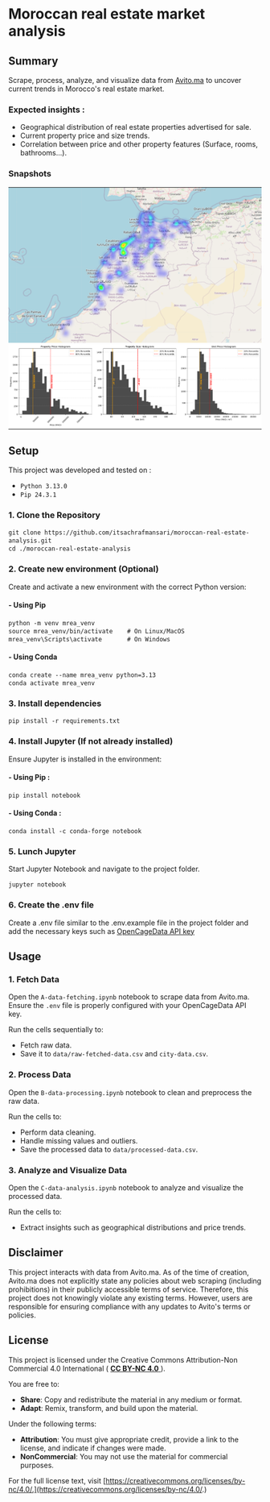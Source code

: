 # Moroccan real estate market analysis

## Summary

Scrape, process, analyze, and visualize data from [Avito.ma](https://www.avito.ma/) to uncover current trends in
Morocco's real estate market.

### Expected insights :

- Geographical distribution of real estate properties advertised for sale.
- Current property price and size trends.
- Correlation between price and other property features (Surface, rooms, bathrooms...).

### Snapshots

<table>
    <tr>
        <td style="padding:0;">
            <img alt="Screenshot #1" src=".misc/folium-map.png"/>
        </td>
    </tr>
    <tr>
        <td style="padding:0;">
            <img alt="Screenshot #3" src=".misc/price-size-histogram.png">
        </td>
    </tr>
</table>

## Setup

This project was developed and tested on :
- `Python 3.13.0`
- `Pip 24.3.1`

### 1. Clone the Repository

```shell
git clone https://github.com/itsachrafmansari/moroccan-real-estate-analysis.git
cd ./moroccan-real-estate-analysis
```

### 2. Create new environment (Optional)

Create and activate a new environment with the correct Python version:

#### - Using Pip

```shell
python -m venv mrea_venv
source mrea_venv/bin/activate    # On Linux/MacOS
mrea_venv\Scripts\activate       # On Windows
```

#### - Using Conda

```shell
conda create --name mrea_venv python=3.13
conda activate mrea_venv
```

### 3. Install dependencies

```shell
pip install -r requirements.txt
```

### 4. Install Jupyter (If not already installed)

Ensure Jupyter is installed in the environment:

#### - Using Pip :

```shell
pip install notebook
```

#### - Using Conda :

```shell
conda install -c conda-forge notebook
```

### 5. Lunch Jupyter

Start Jupyter Notebook and navigate to the project folder.

```shell
jupyter notebook
```

### 6. Create the .env file

Create a .env file similar to the .env.example file in the project folder and add the necessary keys such as [OpenCageData API key](https://opencagedata.com/)

## Usage

### 1. Fetch Data

Open the `A-data-fetching.ipynb` notebook to scrape data from Avito.ma. Ensure the `.env` file is properly configured with your OpenCageData API key.

Run the cells sequentially to:
- Fetch raw data.
- Save it to `data/raw-fetched-data.csv` and `city-data.csv`.

### 2. Process Data

Open the `B-data-processing.ipynb` notebook to clean and preprocess the raw data.

Run the cells to:
- Perform data cleaning.
- Handle missing values and outliers.
- Save the processed data to `data/processed-data.csv`.

### 3. Analyze and Visualize Data

Open the `C-data-analysis.ipynb` notebook to analyze and visualize the processed data.

Run the cells to:
- Extract insights such as geographical distributions and price trends.

## Disclaimer

This project interacts with data from Avito.ma. As of the time of creation, Avito.ma does not explicitly state any
policies about web scraping (including prohibitions) in their publicly accessible terms of service. Therefore, this
project does not knowingly violate any existing terms. However, users are responsible for ensuring compliance with any
updates to Avito's terms or policies.

## License

This project is licensed under the Creative Commons Attribution-Non Commercial 4.0 International ( [**CC BY-NC 4.0**
](https://creativecommons.org/licenses/by-nc/4.0/.)).

You are free to:

- **Share**: Copy and redistribute the material in any medium or format.
- **Adapt**: Remix, transform, and build upon the material.

Under the following terms:

- **Attribution**: You must give appropriate credit, provide a link to the license, and indicate if changes were made.
- **NonCommercial**: You may not use the material for commercial purposes.

For the full license text,
visit [https://creativecommons.org/licenses/by-nc/4.0/.](https://creativecommons.org/licenses/by-nc/4.0/.)